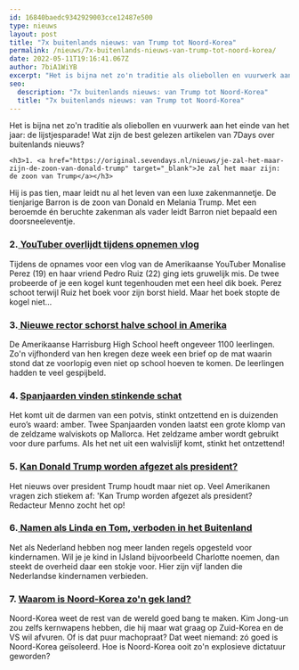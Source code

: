 ```yaml
---
id: 16840baedc9342929003cce12487e500
type: nieuws
layout: post
title: "7x buitenlands nieuws: van Trump tot Noord-Korea"
permalink: /nieuws/7x-buitenlands-nieuws-van-trump-tot-noord-korea/
date: 2022-05-11T19:16:41.067Z
author: 7biA1WiYB
excerpt: "Het is bijna net zo'n traditie als oliebollen en vuurwerk aan het einde van het jaar: de lijstjesparade! Wat zijn de best gelezen artikelen van 7Days over buitenlands nieuws?  "
seo:
  description: "7x buitenlands nieuws: van Trump tot Noord-Korea"
  title: "7x buitenlands nieuws: van Trump tot Noord-Korea"
---
```

Het is bijna net zo'n traditie als oliebollen en vuurwerk aan het einde van het jaar: de lijstjesparade! Wat zijn de best gelezen artikelen van 7Days over buitenlands nieuws?  

    <h3>1. <a href="https://original.sevendays.nl/nieuws/je-zal-het-maar-zijn-de-zoon-van-donald-trump" target="_blank">Je zal het maar zijn: de zoon van Trump</a></h3>
<p>Hij is pas tien, maar leidt nu al het leven van een luxe zakenmannetje. De tienjarige Barron is de zoon van Donald en Melania Trump. Met een beroemde én beruchte zakenman als vader leidt Barron niet bepaald een doorsneeleventje. </p>
<h3>2.<a href="https://original.sevendays.nl/nieuws/youtuber-overlijdt-tijdens-opnemen-vlog" target="_blank"> YouTuber overlijdt tijdens opnemen vlog</a></h3>
<p>Tijdens de opnames voor een vlog van de Amerikaanse YouTuber Monalise Perez (19) en haar vriend Pedro Ruiz (22) ging iets gruwelijk mis. De twee probeerde of je een kogel kunt tegenhouden met een heel dik boek. Perez schoot terwijl Ruiz het boek voor zijn borst hield. Maar het boek stopte de kogel niet...</p>
<h3>3.<a href="https://original.sevendays.nl/school-nieuws/nieuwe-rector-schorst-halve-school-amerika" target="_blank"> Nieuwe rector schorst halve school in Amerika</a></h3>
<p>De Amerikaanse Harrisburg High School heeft ongeveer 1100 leerlingen. Zo'n vijfhonderd van hen kregen deze week een brief op de mat waarin stond dat ze voorlopig even niet op school hoeven te komen. De leerlingen hadden te veel gespijbeld.</p>
<h3>4. <a href="https://original.sevendays.nl/nieuws-raar/spanjaarden-vinden-stinkende-schat" target="_blank">Spanjaarden vinden stinkende schat</a></h3>
<p>Het komt uit de darmen van een potvis, stinkt ontzettend en is duizenden euro’s waard: amber. Twee Spanjaarden vonden laatst een grote klomp van de zeldzame walviskots op Mallorca. Het zeldzame amber wordt gebruikt voor dure parfums. Als het net uit een walvislijf komt, stinkt het ontzettend!</p>
<h3>5. <a href="https://original.sevendays.nl/nieuws/kan-donald-trump-worden-afgezet-als-president" target="_blank">Kan Donald Trump worden afgezet als president?</a></h3>
<p>Het nieuws over president Trump houdt maar niet op. Veel Amerikanen vragen zich stiekem af: 'Kan Trump worden afgezet als president? Redacteur Menno zocht het op!</p>
<h3>6.<a href="https://original.sevendays.nl/nieuws-lifestyle/namen-als-linda-en-tom-verboden-het-buitenland" target="_blank"> Namen als Linda en Tom, verboden in het Buitenland</a></h3>
<p>Net als Nederland hebben nog meer landen regels opgesteld voor kindernamen. Wil je je kind in IJsland bijvoorbeeld Charlotte noemen, dan steekt de overheid daar een stokje voor. Hier zijn vijf landen die Nederlandse kindernamen verbieden.</p>
<h3>7. <a href="/nieuws/waarom-noord-korea-zon-gek-lan d">Waarom is Noord-Korea zo'n gek land?</a></h3>
<p>Noord-Korea weet de rest van de wereld goed bang te maken. Kim Jong-un zou zelfs kernwapens hebben, die hij maar wat graag op Zuid-Korea en de VS wil afvuren. Of is dat puur machopraat? Dat weet niemand: zó goed is Noord-Korea geïsoleerd. Hoe is Noord-Korea ooit zo'n explosieve dictatuur geworden?</p>  
